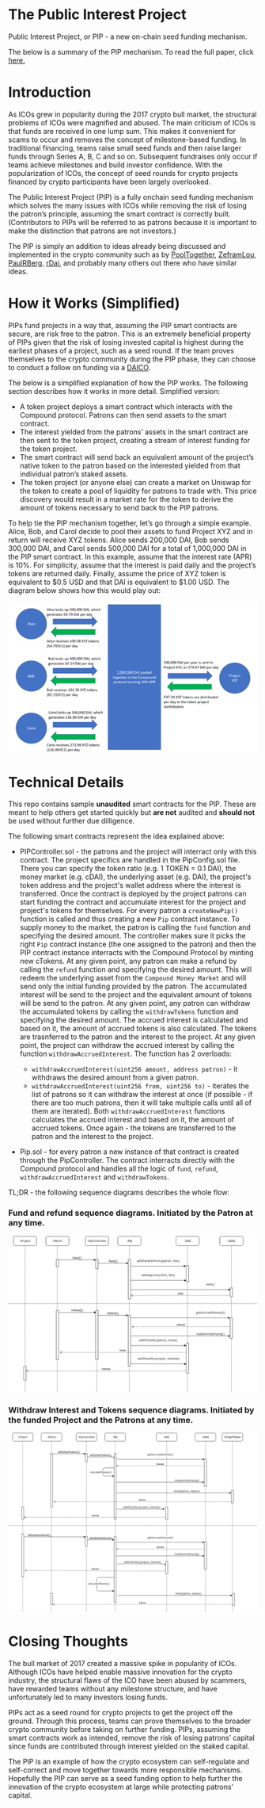 # The Public Interest Project
Public Interest Project, or PIP - a new on-chain seed funding mechanism.

The below is a summary of the PIP mechanism.  To read the full paper, click [here.](https://file.globalupload.io/2vcF1HSKXW.pdf)

# Introduction
As ICOs grew in popularity during the 2017 crypto bull market, the structural problems of ICOs were magnified and abused.  The main criticism of ICOs is that funds are received in one lump sum.  This makes it convenient for scams to occur and removes the concept of milestone-based funding.  In traditional financing, teams raise small seed funds and then raise larger funds through Series A, B, C and so on. Subsequent fundraises only occur if teams achieve milestones and build investor confidence.  With the popularization of ICOs, the concept of seed rounds for crypto projects financed by crypto participants have been largely overlooked.

The Public Interest Project (PIP) is a fully onchain seed funding mechanism which solves the many issues with ICOs while removing the risk of losing the patron’s principle, assuming the smart contract is correctly built. (Contributors to PIPs will be referred to as patrons because it is important to make the distinction that patrons are not investors.)

The PIP is simply an addition to ideas already being discussed and implemented in the crypto community such as by [PoolTogether](https://github.com/pooltogether/pooltogether-contracts/tree/master/contracts), [ZeframLou](https://github.com/ZeframLou/pooled-cdai), [PaulRBerg](https://github.com/ethereum/EIPs/issues/2212), [rDai](https://twitter.com/pet3rpan_/status/1161376583950540800?s=09), and probably many others out there who have similar ideas.

# How it Works (Simplified)
PIPs fund projects in a way that, assuming the PIP smart contracts are secure, are risk free to the patron. This is an extremely beneficial property of PIPs given that the risk of losing invested capital is highest during the earliest phases of a project, such as a seed round.  If the team proves themselves to the crypto community during the PIP phase, they can choose to conduct a follow on funding via a [DAICO](https://ethresear.ch/t/explanation-of-daicos/465).  

The below is a simplified explanation of how the PIP works.  The following section describes how it works in more detail.  Simplified version:  

-	A token project deploys a smart contract which interacts with the Compound protocol. Patrons can then send assets to the smart contract.
-	The interest yielded from the patrons’ assets in the smart contract are then sent to the token project, creating a stream of interest funding for the token project.
-	The smart contract will send back an equivalent amount of the project’s native token to the patron based on the interested yielded from that individual patron’s staked assets.
-	The token project (or anyone else) can create a market on Uniswap for the token to create a pool of liquidity for patrons to trade with. This price discovery would result in a market rate for the token to derive the amount of tokens necessary to send back to the PIP patrons.

To help tie the PIP mechanism together, let’s go through a simple example. Alice, Bob, and Carol decide to pool their assets to fund Project XYZ and in return will receive XYZ tokens. Alice sends 200,000 DAI, Bob sends 300,000 DAI, and Carol sends 500,000 DAI for a total of 1,000,000 DAI in the PIP smart contract. In this example, assume that the interest rate (APR) is 10%. For simplicity, assume that the interest is paid daily and the project’s tokens are returned daily. Finally, assume the price of XYZ token is equivalent to $0.5 USD and that DAI is equivalent to $1.00 USD. The diagram below shows how this would play out: 

![abstract-workflow-diagram](https://github.com/kraikov/pip-seed-funding-mvp/blob/master/docs/abstract-workflow-diagram.png)

# Technical Details
This repo contains sample **unaudited** smart contracts for the PIP. These are meant to help others get started quickly but **are not** audited and **should not** be used without further due dilligence.

The following smart contracts represent the idea explained above:

- PIPController.sol - the patrons and the project will interract only with this contract. The project specifics are handled in the PipConfig.sol file. There you can specify the token ratio (e.g. 1 TOKEN = 0.1 DAI), the money market (e.g. cDAI), the underlying asset (e.g. DAI), the project's token address and the project's wallet address where the interest is transferred. Once the contract is deployed by the project patrons can start funding the contract and accumulate interest for the project and project's tokens for themselves. For every patron a `createNewPip()` function is called and thus creating a new `Pip` contract instance. To supply money to the market, the patron is calling the `fund` function and specifying the desired amount. The controller makes sure it picks the right `Pip` contract instance (the one assigned to the patron) and then the PIP contract instance interracts with the Compound Protocol by minting new cTokens. At any given point, any patron can make a refund by calling the `refund` function and specifying the desired amount. This will redeem the underlying asset from the `Compound Money Market` and will send only the initial funding provided by the patron. The accumulated interest will be send to the project and the equivalent amount of tokens will be send to the patron.
At any given point, any patron can withdraw the accumulated tokens by calling the `withdrawTokens` function and specifying the desired amount. The accrued interest is calculated and based on it, the amount of accrued tokens is also calculated. The tokens are trasnferred to the patron and the interest to the project.
At any given point, the project can withdraw the accrued interest by calling the function `withdrawAccruedInterest`. The function has 2 overloads:
  - `withdrawAccruedInterest(uint256 amount, address patron)` - it withdraws the desired amount from a given patron. 
  - `withdrawAccruedInterest(uint256 from, uint256 to)` - iterates the list of patrons so it can withdraw the interest at once (if possible - if there are too much patrons, then it will take multiple calls until all of them are iterated).
Both `withdrawAccruedInterest` functions calculates the accrued interest and based on it, the amount of accrued tokens. Once again - the tokens are transferred to the patron and the interest to the project.

- Pip.sol - for every patron a new instance of that contract is created through the PipController. The contract interracts directly with the Compound protocol and handles all the logic of `fund`, `refund`, `withdrawAccruedInterest` and `withdrawTokens`.

TL;DR - the following sequence diagrams describes the whole flow:

### Fund and refund sequence diagrams. Initiated by the Patron at any time.
![fund-refund-diagram](https://github.com/kraikov/pip-seed-funding-mvp/blob/master/docs/fund-refund-diagram.png)
 
 ### Withdraw Interest and Tokens sequence diagrams. Initiated by the funded Project and the Patrons at any time.
![interest-tokens-withdraw-diagram](https://github.com/kraikov/pip-seed-funding-mvp/blob/master/docs/interest-token-withdraw-diagram.png)


# Closing Thoughts

The bull market of 2017 created a massive spike in popularity of ICOs.  Although ICOs have helped enable massive innovation for the crypto industry, the structural flaws of the ICO have been abused by scammers, have rewarded teams without any milestone structure, and have unfortunately led to many investors losing funds. 

PIPs act as a seed round for crypto projects to get the project off the ground.  Through this process, teams can prove themselves to the broader crypto community before taking on further funding.  PIPs, assuming the smart contracts work as intended, remove the risk of losing patrons’ capital since funds are contributed through interest yielded on the staked capital.  

The PIP is an example of how the crypto ecosystem can self-regulate and self-correct and move together towards more responsible mechanisms. Hopefully the PIP can serve as a seed funding option to help further the innovation of the crypto ecosystem at large while protecting patrons’ capital.
